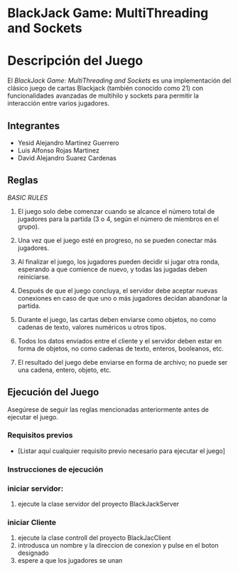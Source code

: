 # BlackJack Game: MultiThreading and Sockets

# Descripción del Juego

El *BlackJack Game: MultiThreading and Sockets* es una implementación del clásico juego de cartas Blackjack (también conocido como 21) con funcionalidades avanzadas de multihilo y sockets para permitir la interacción entre varios jugadores.

## Integrantes
- Yesid Alejandro Martinez Guerrero
- Luis Alfonso Rojas Martinez
- David Alejandro Suarez Cardenas

## Reglas

*BASIC RULES*


1. El juego solo debe comenzar cuando se alcance el número total de jugadores para la partida (3 o 4, según el número de miembros en el grupo).
   
2. Una vez que el juego esté en progreso, no se pueden conectar más jugadores.

3. Al finalizar el juego, los jugadores pueden decidir si jugar otra ronda, esperando a que comience de nuevo, y todas las jugadas deben reiniciarse.

4. Después de que el juego concluya, el servidor debe aceptar nuevas conexiones en caso de que uno o más jugadores decidan abandonar la partida.

5. Durante el juego, las cartas deben enviarse como objetos, no como cadenas de texto, valores numéricos u otros tipos.

6. Todos los datos enviados entre el cliente y el servidor deben estar en forma de objetos, no como cadenas de texto, enteros, booleanos, etc.

7. El resultado del juego debe enviarse en forma de archivo; no puede ser una cadena, entero, objeto, etc.

## Ejecución del Juego

Asegúrese de seguir las reglas mencionadas anteriormente antes de ejecutar el juego.

### Requisitos previos
- [Listar aquí cualquier requisito previo necesario para ejecutar el juego]

### Instrucciones de ejecución
### iniciar servidor:
1. ejecute la clase servidor del proyecto BlackJackServer
### iniciar Cliente
1. ejecute la clase controll del proyecto BlackJacClient
2. introdusca un nombre y la direccion de conexion y pulse en el boton designado
3. espere a que los jugadores se unan
